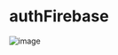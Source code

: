 # authFirebase
![image](https://user-images.githubusercontent.com/73265655/142485936-983b48ac-56a1-4fc7-8d9b-0aac60962d99.png)
